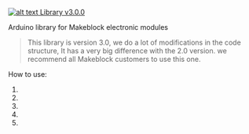 [![alt text](images/Logo.png "Makeblock Logo") Library v3.0.0](https://www.Makeblock.cc)

Arduino library for Makeblock electronic modules

> This library is version 3.0, we do a lot of modifications in the code structure, It has a 
very big difference with the 2.0 version. we recommend all Makeblock customers to use this one.

How to use:

1. 
2. 
3. 
4.
5. 